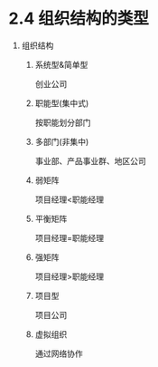 # 2.4 组织结构的类型

1. 组织结构

   1. 系统型&简单型

      创业公司

   2. 职能型(集中式)

      按职能划分部门

   3. 多部门(非集中)

      事业部、产品事业群、地区公司

   4. 弱矩阵

      项目经理<职能经理

   5. 平衡矩阵

      项目经理=职能经理

   6. 强矩阵

      项目经理>职能经理

   7. 项目型

      项目公司

   8. 虚拟组织

      通过网络协作

